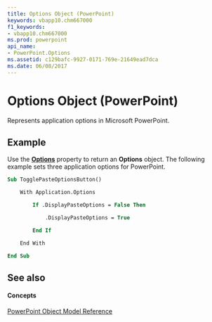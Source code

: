 ```yaml
---
title: Options Object (PowerPoint)
keywords: vbapp10.chm667000
f1_keywords:
- vbapp10.chm667000
ms.prod: powerpoint
api_name:
- PowerPoint.Options
ms.assetid: c129bafc-9927-0171-769e-21649ead7dca
ms.date: 06/08/2017
---
```



# Options Object (PowerPoint)

Represents application options in Microsoft PowerPoint.


## Example

Use the **[Options](application-options-property-powerpoint.md)** property to return an **Options** object. The following example sets three application options for PowerPoint.


```vb
Sub TogglePasteOptionsButton()

    With Application.Options

        If .DisplayPasteOptions = False Then

            .DisplayPasteOptions = True

        End If

    End With

End Sub
```


## See also


#### Concepts


[PowerPoint Object Model Reference](object-model-powerpoint-vba-reference.md)

